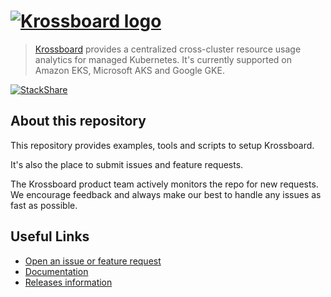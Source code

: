 # <a href='https://krossboard.app/'><img src='https://github.com/2-alchemists/krossboard/blob/master/assets/krossboard-logo.png' alt='Krossboard logo'></a>
> [Krossboard](https://krossboard.app/) provides a centralized cross-cluster resource usage analytics for managed Kubernetes. It's currently supported on Amazon EKS, Microsoft AKS and Google GKE.

[![StackShare](http://img.shields.io/badge/tech-stack-0690fa.svg?style=flat)](https://stackshare.io/2alchemists/krossboard)

## About this repository
This repository provides examples, tools and scripts to setup Krossboard. 

It's also the place to submit issues and feature requests.

The Krossboard product team actively monitors the repo for new requests. We encourage feedback and always make our best to handle any issues as fast as possible.

## Useful Links
* [Open an issue or feature request](https://github.com/2-alchemists/krossboard/issues)
* [Documentation](https://krossboard.app/docs/)
* [Releases information](https://krossboard.app/releases)
